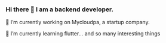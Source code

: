 ### Hi there 👋 I am a backend developer.
🔭 I’m currently working on Mycloudpa, a startup company.

🌱 I’m currently learning flutter... and so many interesting things

<!--
**Amber916Young/Amber916Young** is a ✨ _special_ ✨ repository because its `README.md` (this file) appears on your GitHub profile.

Here are some ideas to get you started:

- 🔭 I’m currently working on ...
- 🌱 I’m currently learning ...
- 👯 I’m looking to collaborate on ...
- 🤔 I’m looking for help with ...
- 💬 Ask me about ...
- 📫 How to reach me: ...
- 😄 Pronouns: ...
- ⚡ Fun fact: ...
-->
